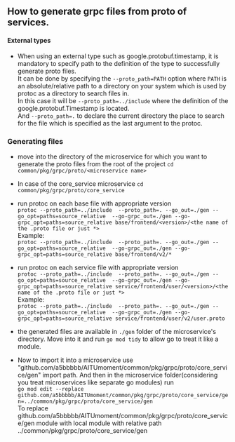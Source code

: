 ## How to generate grpc files from proto of services.

#### External types
- When using an external type such as google.protobuf.timestamp, it is mandatory to specify path to the definition of the type to successfully generate proto files.<br>
It can be done by specifying the ` --proto_path=PATH ` option where `PATH` is an absolute/relative path to a directory on your system which is used by protoc as a directory to search files in.<br>
In this case it will be ` --proto_path=../include ` where the definition of the google.protobuf.Timestamp is located. <br>
And ` --proto_path=. ` to declare the current directory the place to search for the file which is specified as the last argument to the protoc.<br>

### Generating files

- move into the directory of the microservice for which you want to generate the proto files from the root of the project ` cd common/pkg/grpc/proto/<microservice name> `<br>
- In case of the core_service microservice ` cd common/pkg/grpc/proto/core_service `<br>

- run protoc on each base file with appropriate version <br>
` protoc --proto_path=../include  --proto_path=. --go_out=./gen --go_opt=paths=source_relative  --go-grpc_out=./gen --go-grpc_opt=paths=source_relative base/frontend/<version>/<the name of the .proto file or just *> ` <br>
Example: <br>
` protoc --proto_path=../include  --proto_path=. --go_out=./gen --go_opt=paths=source_relative  --go-grpc_out=./gen --go-grpc_opt=paths=source_relative base/frontend/v2/*  `

- run protoc on each service file with appropriate version <br>
` protoc --proto_path=../include  --proto_path=. --go_out=./gen --go_opt=paths=source_relative  --go-grpc_out=./gen --go-grpc_opt=paths=source_relative service/frontend/user/<version>/<the name of the .proto file or just *> ` <br>
Example: <br>
` protoc --proto_path=../include  --proto_path=. --go_out=./gen --go_opt=paths=source_relative  --go-grpc_out=./gen --go-grpc_opt=paths=source_relative service/frontend/user/v2/user.proto `<br>

- the generated files are available in ` ./gen ` folder of the microservice's directory. Move into it and run ` go mod tidy ` to allow go to treat it like a module.<br>

- Now to import it into a microservice use "github.com/a5bbbbb/AITUmoment/common/pkg/grpc/proto/core_service/gen" import path. And then in the microservice folder(considering you treat microservices like separate go modules) run <br>
` go mod edit --replace github.com/a5bbbbb/AITUmoment/common/pkg/grpc/proto/core_service/gen=../common/pkg/grpc/proto/core_service/gen `<br>
To replace github.com/a5bbbbb/AITUmoment/common/pkg/grpc/proto/core_service/gen module with local module with relative path ../common/pkg/grpc/proto/core_service/gen